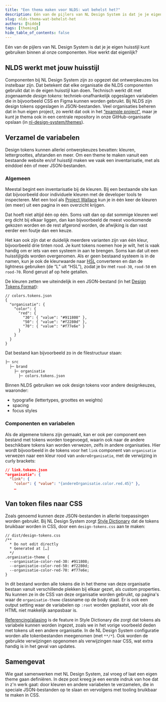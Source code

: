 ```yaml
---
title: "Een thema maken voor NLDS: wat behelst het?"
description: Eén van de pijlers van NL Design System is dat je je eigen huisstijl kunt gebruiken binnen al onze componenten.
slug: nlds-thema-wat-behelst-het
authors: [hidde]
tags: [theming]
hide_table_of_contents: false
---
```


Eén van de pijlers van NL Design System is dat je je eigen huisstijl kunt gebruiken binnen al onze componenten. Hoe werkt dat eigenlijk?

<!--truncate-->


## NLDS werkt met jouw huisstijl

Componenten bij NL Design System zijn zo opgezet dat ontwerpkeuzes los instelbaar zijn. Dat betekent dat elke organisatie die NLDS componenten gebruikt dat in de eigen huisstijl kan doen. Technisch werkt dit met zogenaamde _design tokens_: techniek-onafhankelijk opgeslagen variabelen die in bijvoorbeeld CSS en Figma kunnen worden gebruikt. Bij NLDS zijn design tokens opgeslagen in JSON-bestanden. Veel organisaties beheren dat in hun eigen project, zo werkt dat ook in het [“example project”](https://github.com/nl-design-system/example), maar je kunt je thema ook in een centrale repository in onze GitHub-organisatie opslaan (in [nl-design-system/themes](https://github.com/nl-design-system/themes/tree/main/proprietary)).

## Verzamel de variabelen

Design tokens kunnen allerlei ontwerpkeuzes bevatten: kleuren, lettergroottes, afstanden en meer. Om een theme te maken vanuit een bestaande website en/of huisstijl maken we vaak een inventarisatie, met als einddoel één of meer JSON-bestanden.

### Algemeen

Meestal begint een inventarisatie bij de kleuren. Bij een bestaande site kan dat bijvoorbeeld door individuele kleuren met de developer tools te inspecteren. Met een tool als [Project Wallace](https://www.projectwallace.com/) kun je in één keer de kleuren (en meer) uit een pagina in een overzicht krijgen.

Dat hoeft niet altijd één op één. Soms valt dan op dat sommige kleuren wel erg dicht bij elkaar liggen, dan kan bijvoorbeeld de meest voorkomende gekozen worden en de rest afgerond worden, de afwijking is dan vast eerder een foutje dan een keuze.

Het kan ook zijn dat er duidelijk meerdere varianten zijn van één kleur, bijvoorbeeld drie tinten rood. Je kunt tokens noemen hoe je wilt, het is vaak handig om er iets van een systeem in aan te brengen. Soms kan dat uit een huisstijlgids worden overgenomen. Als er geen bestaand systeem is in de namen, kun je ook de kleurwaarde naar [HSL](https://hslpicker.com) converteren en dan de lightness gebruiken (de “L” uit “HSL”), zodat je bv met `rood-30`, `rood-50` en `rood-70`. Rond gerust af op hele getallen.

De kleuren zetten we uiteindelijk in een JSON-bestand (in het [Design Tokens Format](https://tr.designtokens.org/format/)):

```
// colors.tokens.json
{
  "organisatie": {
    "color": {
      "red": {
        "30": { "value": "#911808" },
        "50": { "value": "#f2280d" },
        "70": { "value": "#f77e6e" }
      }
    }
  }
}
```

Dat bestand kan bijvoorbeeld zo in de filestructuur staan:

```bash
├─ src
  ├─ brand
    ├─ organisatie
      ├─ colors.tokens.json
```

Binnen NLDS gebruiken we ook design tokens voor andere designkeuzes, waaronder:

* typografie (lettertypes, groottes en weights)
* spacing
* focus styles

### Componenten en variabelen

Als de algemene tokens zijn gemaakt, kan er ook per component een bestand met tokens worden toegevoegd, waarin ook naar de andere beschikbare tokens kan worden verwezen, zelfs in andere organisaties. Hier wordt bijvoorbeeld in de tokens voor het `link` component van `organisatie` verwezen naar een kleur rood van `andereOrganisatie`, met de verwijzing in curly brackets:

```json
// link.tokens.json
"organisatie": {
  "link": {
    "color": { "value": "{andereOrganisatie.color.red.45}" },
    …
```

## Van token files naar CSS

Zoals genoemd kunnen deze JSON-bestanden in allerlei toepassingen worden gebruikt. Bij NL Design System zorgt [Style Dictionary](https://amzn.github.io/style-dictionary) dat de tokens bruikbaar worden in CSS, door een `design-tokens.css` aan te maken:

```
// dist/design-tokens.css
/**
  * Do not edit directly
  * Generated at […]
  */
.organisatie-theme {
  --organisatie-color-red-30: #911808;
  --organisatie-color-red-50: #f2280d;
  --organisatie-color-red-70: #f77e6e;
}
```

In dit bestand worden alle tokens die in het theme van deze organisatie bestaan vanuit verschillende plekken bij elkaar gezet, als custom properties. Nu kunnen ze in de CSS van deze organisatie worden gebruikt, op pagina's waar de `organisatie-theme` classname op de body staat. Er is ook een output setting waar de variabelen op `:root` worden geplaatst, voor als de HTML niet makkelijk aanpasbaar is.

[Referencing/aliasing](https://github.com/amzn/style-dictionary/tree/main/examples/advanced/referencing_aliasing) is de feature in Style Dictionary die zorgt dat tokens als variabele kunnen worden ingezet, zoals we in het vorige voorbeeld deden met tokens uit een andere organisatie. In de NL Design System configuratie worden alle tokenbestanden meegenomen (met `**/*`). Ook worden de gebruikte verwijzingen opgenomen als verwijzingen naar CSS, wat extra handig is in het geval van updates.

## Samengevat

Wie gaat samenwerken met NL Design System, zal vroeg of laat een eigen theme gaan definiëren. In deze post kreeg je een eerste indruk van hoe dat in z'n werk gaat: door kleuren en andere variabelen te verzamelen, die in speciale JSON-bestanden op te slaan en vervolgens met tooling bruikbaar te maken in CSS.
